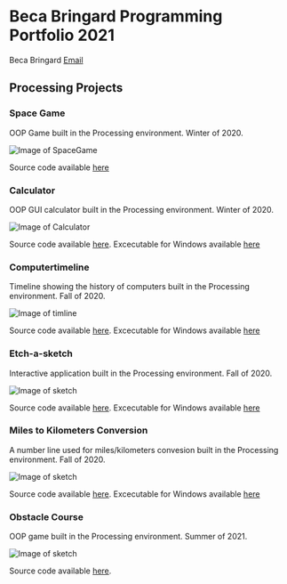 # Beca Bringard Programming Portfolio 2021
Beca Bringard [Email](mailto:becabrin9598@granitesd.org)

## Processing Projects

### Space Game
OOP Game built in the Processing environment. Winter of 2020.

![Image of SpaceGame](https://github.com/becabringard/programmingportfolio/blob/gh-pages/images/spacegame.png.png?raw=true)

Source code available [here](https://github.com/becabringard/programmingportfolio/tree/gh-pages/src/SpaceGame)

### Calculator
OOP GUI calculator built in the Processing environment. Winter of 2020.

![Image of Calculator](https://github.com/becabringard/programmingportfolio/blob/gh-pages/images/calculator.png?raw=true)

Source code available [here](https://github.com/becabringard/programmingportfolio/tree/gh-pages/src/Calculator). Excecutable for Windows available [here](https://github.com/becabringard/programmingportfolio/blob/gh-pages/src/Calculator/application.windows32.zip)

### Computertimeline
Timeline showing the history of computers built in the Processing environment. Fall of 2020.

![Image of timline](https://github.com/becabringard/programmingportfolio/blob/gh-pages/images/computertimeline.png?raw=true)

Source code available [here](https://github.com/becabringard/programmingportfolio/tree/gh-pages/src/computertimeline). Excecutable for Windows available [here](https://github.com/becabringard/programmingportfolio/blob/gh-pages/src/computertimeline/application.windows64.zip)

### Etch-a-sketch
Interactive application built in the Processing environment. Fall of 2020.

![Image of sketch](https://github.com/becabringard/programmingportfolio/blob/gh-pages/images/etchasketch.png?raw=true)

Source code available [here](https://github.com/becabringard/programmingportfolio/tree/gh-pages/src/etcha_a_sketch). Excecutable for Windows available [here](https://github.com/becabringard/programmingportfolio/blob/gh-pages/src/etcha_a_sketch/application.windows64.zip)

### Miles to Kilometers Conversion
A number line used for miles/kilometers convesion built in the Processing environment. Fall of 2020.

![Image of sketch](https://github.com/becabringard/programmingportfolio/blob/gh-pages/images/mileskilo.png?raw=true)

Source code available [here](https://github.com/becabringard/programmingportfolio/tree/gh-pages/src/mileskilometers). Excecutable for Windows available [here](https://github.com/becabringard/programmingportfolio/blob/gh-pages/src/mileskilometers/application.windows64.zip)

### Obstacle Course
OOP game built in the Processing environment. Summer of 2021.

![Image of sketch](https://github.com/becabringard/programmingportfolio/blob/gh-pages/images/obstaclecourse.png?raw=true)

Source code available [here](https://github.com/becabringard/programmingportfolio/tree/gh-pages/src/ObstacleCourse).
